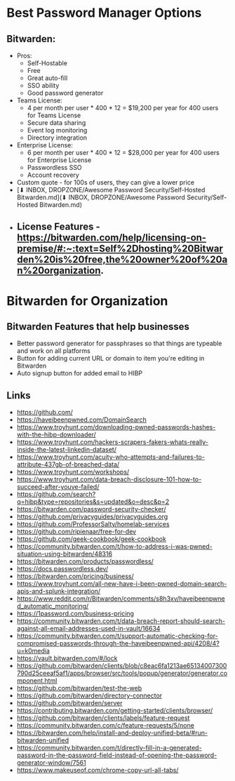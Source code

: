 # Best Password Manager Options

## Bitwarden: 
- Pros:
    - Self-Hostable
    - Free
    - Great auto-fill
    - SSO ability
    - Good password generator
- Teams License:
    - 4 per month per user * 400 * 12 = $19,200 per year for 400 users for Teams License
    - Secure data sharing
    - Event log monitoring
    - Directory integration
- Enterprise License:
    - 6 per month per user * 400 * 12 = $28,000 per year for 400 users for Enterprise License
    - Passwordless SSO
    - Account recovery
- Custom quote - for 100s of users, they can give a lower price
- [⬇ INBOX, DROPZONE/Awesome Password Security/Self-Hosted Bitwarden.md](⬇ INBOX, DROPZONE/Awesome Password Security/Self-Hosted Bitwarden.md)
- License Features - https://bitwarden.com/help/licensing-on-premise/#:~:text=Self%2Dhosting%20Bitwarden%20is%20free,the%20owner%20of%20an%20organization.
    - 

# Bitwarden for Organization

## Bitwarden Features that help businesses

- Better password generator for passphrases so that things are typeable and work on all platforms
- Button for adding current URL or domain to item you're editing in Bitwarden
- Auto signup button for added email to HIBP

## Links

- https://github.com/
- https://haveibeenpwned.com/DomainSearch
- https://www.troyhunt.com/downloading-pwned-passwords-hashes-with-the-hibp-downloader/
- https://www.troyhunt.com/hackers-scrapers-fakers-whats-really-inside-the-latest-linkedin-dataset/
- https://www.troyhunt.com/acuity-who-attempts-and-failures-to-attribute-437gb-of-breached-data/
- https://www.troyhunt.com/workshops/
- https://www.troyhunt.com/data-breach-disclosure-101-how-to-succeed-after-youve-failed/
- https://github.com/search?q=hibp&type=repositories&s=updated&o=desc&p=2
- https://bitwarden.com/password-security-checker/
- https://github.com/privacyguides/privacyguides.org
- https://github.com/ProfessorSalty/homelab-services
- https://github.com/ripienaar/free-for-dev
- https://github.com/geek-cookbook/geek-cookbook
- https://community.bitwarden.com/t/how-to-address-i-was-pwned-situation-using-bitwarden/48316
- https://bitwarden.com/products/passwordless/
- https://docs.passwordless.dev/
- https://bitwarden.com/pricing/business/
- https://www.troyhunt.com/all-new-have-i-been-pwned-domain-search-apis-and-splunk-integration/
- https://www.reddit.com/r/Bitwarden/comments/s8h3xv/haveibeenpwned_automatic_monitoring/
- https://1password.com/business-pricing
- https://community.bitwarden.com/t/data-breach-report-should-search-against-all-email-addresses-used-in-vault/16634
- https://community.bitwarden.com/t/support-automatic-checking-for-compromised-passwords-through-the-haveibeenpwned-api/4208/4?u=k0media
- https://vault.bitwarden.com/#/lock
- https://github.com/bitwarden/clients/blob/c8eac6fa1213ae65134007300790d25ceeaf5af1/apps/browser/src/tools/popup/generator/generator.component.html
- https://github.com/bitwarden/test-the-web
- https://github.com/bitwarden/directory-connector
- https://github.com/bitwarden/server
- https://contributing.bitwarden.com/getting-started/clients/browser/
- https://github.com/bitwarden/clients/labels/feature-request
- https://community.bitwarden.com/c/feature-requests/5/none
- https://bitwarden.com/help/install-and-deploy-unified-beta/#run-bitwarden-unified
- https://community.bitwarden.com/t/directly-fill-in-a-generated-password-in-the-password-field-instead-of-opening-the-password-generator-window/7561
- https://www.makeuseof.com/chrome-copy-url-all-tabs/
